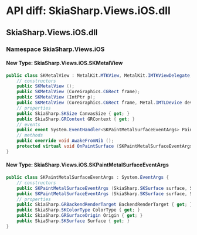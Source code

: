 # API diff: SkiaSharp.Views.iOS.dll

## SkiaSharp.Views.iOS.dll

### Namespace SkiaSharp.Views.iOS

#### New Type: SkiaSharp.Views.iOS.SKMetalView

```csharp
public class SKMetalView : MetalKit.MTKView, MetalKit.IMTKViewDelegate, ObjCRuntime.INativeObject, System.ComponentModel.IComponent, System.IDisposable {
	// constructors
	public SKMetalView ();
	public SKMetalView (CoreGraphics.CGRect frame);
	public SKMetalView (IntPtr p);
	public SKMetalView (CoreGraphics.CGRect frame, Metal.IMTLDevice device);
	// properties
	public SkiaSharp.SKSize CanvasSize { get; }
	public SkiaSharp.GRContext GRContext { get; }
	// events
	public event System.EventHandler<SKPaintMetalSurfaceEventArgs> PaintSurface;
	// methods
	public override void AwakeFromNib ();
	protected virtual void OnPaintSurface (SKPaintMetalSurfaceEventArgs e);
}
```

#### New Type: SkiaSharp.Views.iOS.SKPaintMetalSurfaceEventArgs

```csharp
public class SKPaintMetalSurfaceEventArgs : System.EventArgs {
	// constructors
	public SKPaintMetalSurfaceEventArgs (SkiaSharp.SKSurface surface, SkiaSharp.GRBackendRenderTarget renderTarget);
	public SKPaintMetalSurfaceEventArgs (SkiaSharp.SKSurface surface, SkiaSharp.GRBackendRenderTarget renderTarget, SkiaSharp.GRSurfaceOrigin origin, SkiaSharp.SKColorType colorType);
	// properties
	public SkiaSharp.GRBackendRenderTarget BackendRenderTarget { get; }
	public SkiaSharp.SKColorType ColorType { get; }
	public SkiaSharp.GRSurfaceOrigin Origin { get; }
	public SkiaSharp.SKSurface Surface { get; }
}
```


